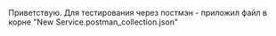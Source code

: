 Приветствую.
Для тестирования через постмэн - приложил файл в корне "New Service.postman_collection.json"